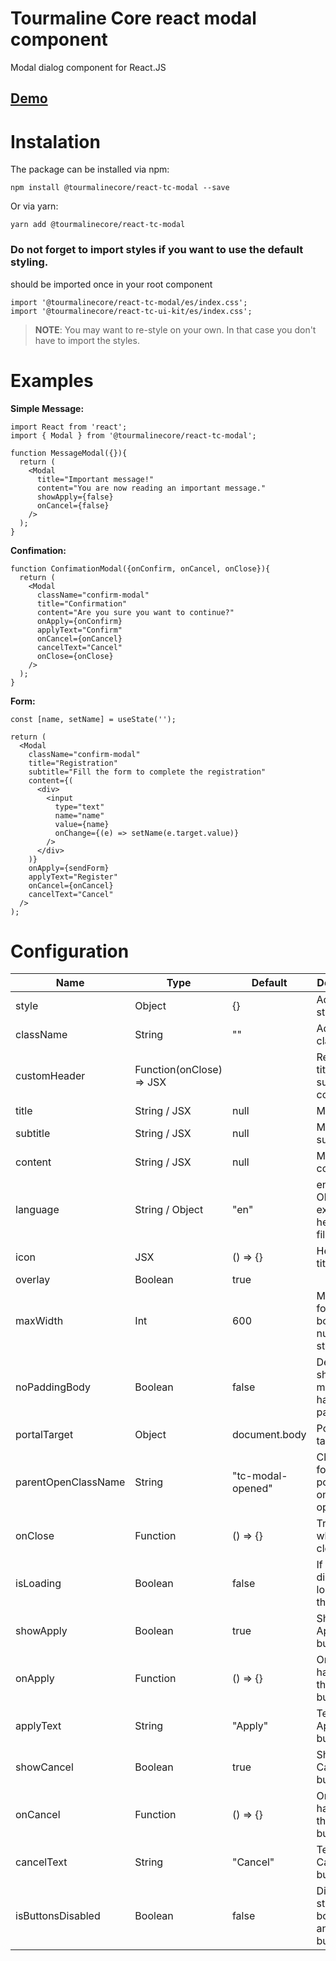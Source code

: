 # Tourmaline Core react modal component

Modal dialog component for React.JS

## [Demo](https://tourmalinecore.github.io/React-Packages/?path=/story/modal--standard)

# Instalation

The package can be installed via npm:
```
npm install @tourmalinecore/react-tc-modal --save
```

Or via yarn:
```
yarn add @tourmalinecore/react-tc-modal
```

### Do not forget to import styles if you want to use the default styling.
should be imported once in your root component
```JSX
import '@tourmalinecore/react-tc-modal/es/index.css';
import '@tourmalinecore/react-tc-ui-kit/es/index.css';
```

> **NOTE**:  You may want to re-style on your own. In that case you don't have to import the styles. 

# Examples

**Simple Message:**
```JSX
import React from 'react';
import { Modal } from '@tourmalinecore/react-tc-modal';

function MessageModal({}){
  return (
    <Modal
      title="Important message!"
      content="You are now reading an important message."
      showApply={false}
      onCancel={false}
    />
  );
}
```

**Confimation:**
```JSX
function ConfimationModal({onConfirm, onCancel, onClose}){
  return (
    <Modal
      className="confirm-modal" 
      title="Confirmation"
      content="Are you sure you want to continue?"
      onApply={onConfirm}
      applyText="Confirm"
      onCancel={onCancel}
      cancelText="Cancel"
      onClose={onClose}
    />
  );
}
```

**Form:**
```JSX
const [name, setName] = useState('');

return ( 
  <Modal
    className="confirm-modal" 
    title="Registration"
    subtitle="Fill the form to complete the registration"
    content={(
      <div> 
        <input 
          type="text" 
          name="name" 
          value={name} 
          onChange={(e) => setName(e.target.value)} 
        />
      </div>
    )}
    onApply={sendForm}
    applyText="Register"
    onCancel={onCancel}
    cancelText="Cancel"
  />
);
```

# Configuration

| Name | Type | Default | Description |
|-|-|-|-|
| style | Object | {} | Additional  style |
| className | String | "" | Additional classname |
| customHeader | Function(onClose) => JSX |  | Replaces title and subtitle container |
| title | String / JSX | null |  Modal's title |
| subtitle | String / JSX | null | Modal's subtitle |
| content | String / JSX | null | Modal's content |
| language | String / Object | "en" | en/ru or Object, see example here(TODO file link) |
| icon | JSX | () => {} | Heading title icon |
| overlay | Boolean | true |  |
| maxWidth | Int | 600 | Max width for modal body, pass null for no style |
| noPaddingBody | Boolean | false | Determines should modal body have padding |
| portalTarget | Object | document.body | Portal target |
| parentOpenClassName | String | "tc-modal-opened" | ClassName for portalTarget on modal opened |
| onClose | Function | () => {} | Triggered when modal closed |
| isLoading | Boolean | false | If true, dispalays loader on the buttons |
| showApply | Boolean | true | Show the Apply button |
| onApply | Function | () => {} | OnClick handler for the Apply button |
| applyText | String | "Apply" | Text for the Apply button |
| showCancel | Boolean | true | Show the Cancel button |
| onCancel | Function | () => {} | OnClick handler for the Cancel button |
| cancelText | String | "Cancel" | Text for the Cancel button |
| isButtonsDisabled | Boolean | false | Disabled state for both Cancel and Apply buttons |